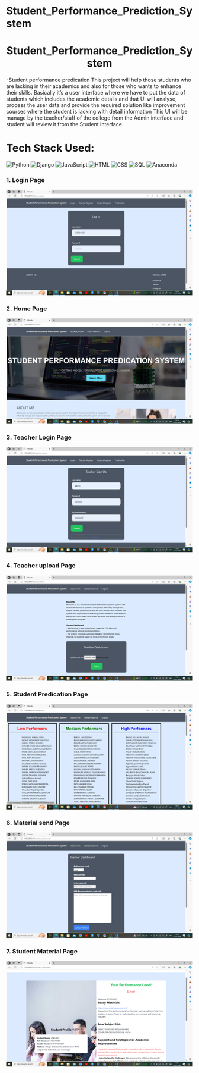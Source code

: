 # Student_Performance_Prediction_System
<h1 align="center">
            Student_Performance_Prediction_System
</h1>

 -Student performance predication This project will help those students who are lacking in their academics and also for those who wants to enhance their skills.
Basically it’s a user interface where we have to put the data of students which includes the academic details and that UI will analyse, process  the user data and provide the required solution like improvement courses where the student is lacking with detail information
This UI will be manage by the teacher/staff of the college from the Admin interface and student will review it from the Student interface
<br>


# Tech Stack Used:

<div align="left">
<img alt="Python" src="https://img.shields.io/badge/python-%23E34F26.svg?style=for-the-badge&logo=python&logoColor=white"/>
<img alt="Django" src="https://img.shields.io/badge/django-%23E34F26.svg?style=for-the-badge&logo=django&logoColor=white"/>
<img alt="JavaScript" src="https://img.shields.io/badge/javascript-%23323330.svg?style=for-the-badge&logo=javascript&logoColor=%23F7DF1E"/>
<img alt="HTML" src="https://img.shields.io/badge/html5-%23323330.svg?style=for-the-badge&logo=html5&logoColor=%23F7DF1E"/>
<img alt="CSS" src="https://img.shields.io/badge/css-%23323330.svg?style=for-the-badge&logo=css&logoColor=%23F7DF1E"/>
<img alt="SQL" src="https://img.shields.io/badge/sql-%23323330.svg?style=for-the-badge&logo=sql&logoColor=%23F7DF1E"/>
<img alt="Anaconda" src="https://img.shields.io/badge/anaconda-%23323330.svg?style=for-the-badge&logo=anaconda&logoColor=%23F7DF1E"/>
</div>

### 1. Login Page
![image](https://github.com/sauravkumarverma25/Student_Performance_Predication_system-website/blob/main/student_login_page.png)

### 2. Home Page
![image](https://github.com/sauravkumarverma25/Student_Performance_Predication_system-website/blob/main/student_home_page.png)

### 3. Teacher Login Page
![image](https://github.com/sauravkumarverma25/Student_Performance_Predication_system-website/blob/main/teacher_login.png)

### 4. Teacher upload Page
![image](https://github.com/sauravkumarverma25/Student_Performance_Predication_system-website/blob/main/teacher_upload_data.png)

### 5. Student Predication Page
![image](https://github.com/sauravkumarverma25/Student_Performance_Predication_system-website/blob/main/result_stu_performance.png)

### 6. Material send Page
![image](https://github.com/sauravkumarverma25/Student_Performance_Predication_system-website/blob/main/send_material.png)

### 7. Student Material Page
![image](https://github.com/sauravkumarverma25/Student_Performance_Predication_system-website/blob/main/student_material.png)

